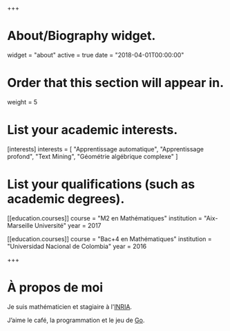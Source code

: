 +++
# About/Biography widget.
widget = "about"
active = true
date = "2018-04-01T00:00:00"

# Order that this section will appear in.
weight = 5

# List your academic interests.
[interests]
  interests = [
    "Apprentissage automatique",
    "Apprentissage profond",
    "Text Mining",
    "Géométrie algébrique complexe"
  ]

# List your qualifications (such as academic degrees).
[[education.courses]]
  course = "M2 en Mathématiques"
  institution = "Aix-Marseille Université"
  year = 2017

[[education.courses]]
  course = "Bac+4 en Mathématiques"
  institution = "Universidad Nacional de Colombia"
  year = 2016
 
+++

# À propos de moi

Je suis mathématicien et stagiaire à l'[INRIA](https://www.inria.fr/).

J’aime le café, la programmation et le jeu de [Go](http://en.wikipedia.org/wiki/Go_%28game%29).
